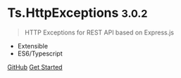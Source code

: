 <!-- _coverpage.md -->


# Ts.HttpExceptions <small class="version">3.0.2</small>

> HTTP Exceptions for REST API based on Express.js

- Extensible
- ES6/Typescript

[GitHub](https://github.com/Romakita/ts-httpexceptions/)
[Get Started](#tshttpexceptions)

